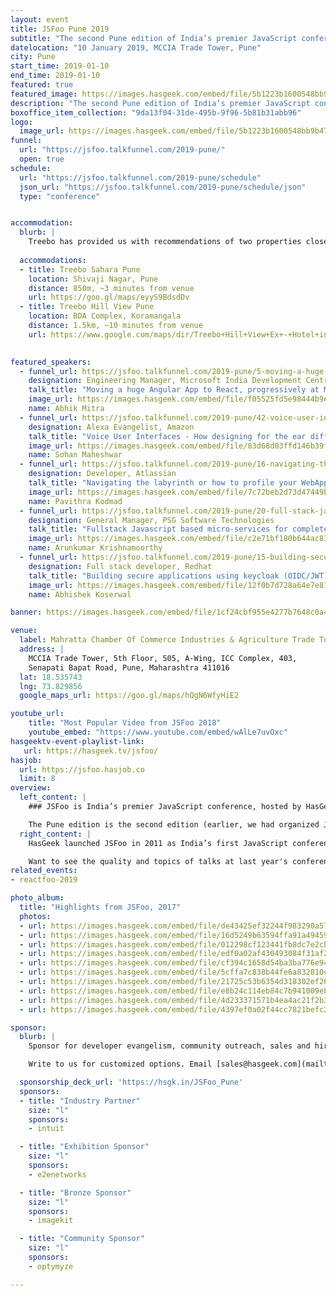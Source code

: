 ```yaml
---
layout: event
title: JSFoo Pune 2019
subtitle: "The second Pune edition of India’s premier JavaScript conference"
datelocation: "10 January 2019, MCCIA Trade Tower, Pune"
city: Pune
start_time: 2019-01-10
end_time: 2019-01-10
featured: true
featured_image: https://images.hasgeek.com/embed/file/5b1223b1600548bb9b4756f2f1c11e16
description: "The second Pune edition of India’s premier JavaScript conference."
boxoffice_item_collection: "9da13f04-31de-495b-9f96-5b81b31abb96"
logo:
  image_url: https://images.hasgeek.com/embed/file/5b1223b1600548bb9b4756f2f1c11e16
funnel:
  url: "https://jsfoo.talkfunnel.com/2019-pune/"
  open: true
schedule:
  url: "https://jsfoo.talkfunnel.com/2019-pune/schedule"
  json_url: "https://jsfoo.talkfunnel.com/2019-pune/schedule/json"
  type: "conference"


accommodation:
  blurb: |
    Treebo has provided us with recommendations of two properties close to the event venue
    
  accommodations:
  - title: Treebo Sahara Pune
    location: Shivaji Nagar, Pune
    distance: 850m, ~3 minutes from venue
    url: https://goo.gl/maps/eyyS9BdsdDv
  - title: Treebo Hill View Pune
    location: BDA Complex, Koramangala
    distance: 1.5km, ~10 minutes from venue
    url: https://www.google.com/maps/dir/Treebo+Hill+View+Ex+-+Hotel+in+Deccan+Pune,+Roopali+Restaurant,+FC+Road,+Opp+to,+Ganeshwadi,+Deccan+Gymkhana,+Pune,+Maharashtra/MCCIA+Trade+Tower,+Senapati+Bapat+Road,+Laxmi+Society,+Model+Colony,+Shivajinagar,+Pune,+Maharashtra/@18.5274153,73.8271591,15z/data=!3m1!4b1!4m13!4m12!1m5!1m1!1s0x3bc2bf86e3453ce7:0x338129f0e46e7aaf!2m2!1d73.8390443!2d18.5198505!1m5!1m1!1s0x3bc2c06ce5555555:0xd8f30539fc95f1b4!2m2!1d73.8298557!2d18.5357433
    

featured_speakers:
  - funnel_url: https://jsfoo.talkfunnel.com/2019-pune/5-moving-a-huge-angular-app-to-react-progressively-a
    designation: Engineering Manager, Microsoft India Development Centre
    talk_title: "Moving a huge Angular App to React, progressively at Microsoft Scale"
    image_url: https://images.hasgeek.com/embed/file/f05525fd5e98444b9e643bfcf330dcc2?size=640x480
    name: Abhik Mitra
  - funnel_url: https://jsfoo.talkfunnel.com/2019-pune/42-voice-user-interfaces-how-designing-for-the-ear-di
    designation: Alexa Evangelist, Amazon
    talk_title: "Voice User Interfaces - How designing for the ear differs from designing for screens"
    image_url: https://images.hasgeek.com/embed/file/83d68d03ffd146b39fee77bef60e3ae3
    name: Sohan Maheshwar
  - funnel_url: https://jsfoo.talkfunnel.com/2019-pune/16-navigating-the-labyrinth-or-how-to-profile-your-we
    designation: Developer, Atlassian
    talk_title: "Navigating the labyrinth or how to profile your WebApp on Chrome?"
    image_url: https://images.hasgeek.com/embed/file/7c72beb2d73d47449b03683d826946a2
    name: Pavithra Kodmad
  - funnel_url: https://jsfoo.talkfunnel.com/2019-pune/20-full-stack-javascript-based-microservices-for-comp
    designation: General Manager, PSG Software Technologies
    talk_title: "Fullstack Javascript based micro-services for complete automation of higher education institutions"
    image_url: https://images.hasgeek.com/embed/file/c2e71bf180b644ac830f13682d2eda4d
    name: Arunkumar Krishnamoorthy
  - funnel_url: https://jsfoo.talkfunnel.com/2019-pune/15-building-secure-applications-with-keycloak-oidc-jw
    designation: Full stack developer, Redhat
    talk_title: "Building secure applications using keycloak (OIDC/JWT)"
    image_url: https://images.hasgeek.com/embed/file/12f0b7d728a64e7e81022c19992bb537
    name: Abhishek Koserwal

banner: https://images.hasgeek.com/embed/file/1cf24cbf955e4277b7648c0a483cc475

venue:
  label: Mahratta Chamber Of Commerce Industries & Agriculture Trade Tower, Pune
  address: |
    MCCIA Trade Tower, 5th Floor, 505, A-Wing, ICC Complex, 403,
    Senapati Bapat Road, Pune, Maharashtra 411016
  lat: 18.535743
  lng: 73.829856
  google_maps_url: https://goo.gl/maps/hQgN6WfyHiE2

youtube_url:
    title: "Most Popular Video from JSFoo 2018"
    youtube_embed: "https://www.youtube.com/embed/wAlLe7uvOxc"
hasgeektv-event-playlist-link:
   url: https://hasgeek.tv/jsfoo/
hasjob:
  url: https://jsfoo.hasjob.co
  limit: 8
overview:
  left_content: |
    ### JSFoo is India’s premier JavaScript conference, hosted by HasGeek.

    The Pune edition is the second edition (earlier, we had organized JSFoo in Pune in 2012, and ReactFoo in January 2019).
  right_content: |
    HasGeek launched JSFoo in 2011 as India’s first JavaScript conference. The JS community in India has grown phenomenally since then. JavaScript now pervades every aspect of web development – browsers, apps, front-end, backend, mobile and IoT, and there’s always scope to understand new ideas and solutions. The conference explores new ideas, implementing innovative solutions, and learning from experiences, especially negative ones!

    Want to see the quality and topics of talks at last year's conference? You can watch the [JSFoo 2018 videos](https://hasgeek.tv/jsfoo){:target="_blank"} or the related [ReactFoo 2018 videos](https://hasgeek.tv/reactfoo){:target="_blank"} to see what was on trend. Or check out the [2018 conference website](https://jsfoo.in/2018/){:target="_blank"}.
related_events:
- reactfoo-2019

photo_album:
  title: "Highlights from JSFoo, 2017"
  photos:
  - url: https://images.hasgeek.com/embed/file/de43425ef32244f983290a575c99fb58
  - url: https://images.hasgeek.com/embed/file/16d5249b63594ffa91a4945990a0103d
  - url: https://images.hasgeek.com/embed/file/012298cf123441fb8dc7e2cb14924681
  - url: https://images.hasgeek.com/embed/file/edf0a02af430493084f31af23447f323
  - url: https://images.hasgeek.com/embed/file/cf394c1658d54ba3ba776e944825c1e0
  - url: https://images.hasgeek.com/embed/file/5cffa7c838b44fe6a832010cde4aa71d
  - url: https://images.hasgeek.com/embed/file/21725c53b6354d318302ef26934ecc0c
  - url: https://images.hasgeek.com/embed/file/e8b24c114eb84c7b941009ebfc783317
  - url: https://images.hasgeek.com/embed/file/4d233371571b4ea4ac21f2b3ed5a0f82
  - url: https://images.hasgeek.com/embed/file/4397ef0a02f44cc7821befc2b491df23

sponsor:
  blurb: |
    Sponsor for developer evangelism, community outreach, sales and hiring.

    Write to us for customized options. Email [sales@hasgeek.com](mailto:sales@hasgeek.com)

  sponsorship_deck_url: 'https://hsgk.in/JSFoo_Pune'
  sponsors:
  - title: "Industry Partner"
    size: "l"
    sponsors:
    - intuit

  - title: "Exhibition Sponsor"
    size: "l"
    sponsors:
    - e2enetworks

  - title: "Bronze Sponsor"
    size: "l"
    sponsors:
    - imagekit

  - title: "Community Sponsor"
    size: "l"
    sponsors:
    - optymyze

---
```

